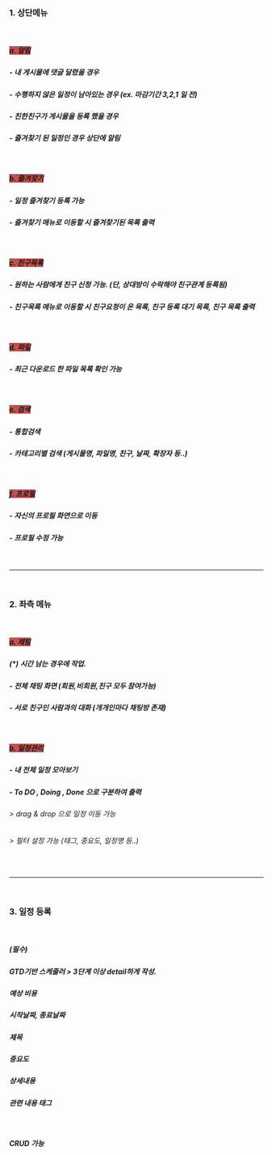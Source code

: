 ### **1. 상단메뉴**

<br/>  

##### <span style='background-color: #C0504D'>a. 알림 </span>
##### - 내 게시물에 댓글 달렸을 경우 
##### - 수행하지 않은 일정이 남아있는 경우 (ex. 마감기간 3,2,1 일 전)
##### - 친한친구가 게시물을 등록 했을 경우 
##### - 즐겨찾기 된 일정인 경우 상단에 알림

<br/>

##### <span style='background-color: #C0504D'>b. 즐겨찾기</span>
##### - 일정 즐겨찾기 등록 가능
##### - 즐겨찾기 메뉴로 이동할 시 즐겨찾기된 목록 출력

<br/>

##### <span style='background-color: #C0504D'>c. 친구목록</span>
##### - 원하는 사람에게 친구 신청 가능. (단, 상대방이 수락해야 친구관계 등록됨)
##### - 친구목록 메뉴로 이동할 시 친구요청이 온 목록, 친구 등록 대기 목록, 친구 목록 출력 

<br/>

##### <span style='background-color: #C0504D'>d. 파일</span>
##### - 최근 다운로드 한 파일 목록 확인 가능

<br/>

##### <span style='background-color: #C0504D'>e. 검색</span>
##### - 통합검색
##### - 카테고리별 검색 (게시물명, 파일명, 친구, 날짜, 확장자 등..)

<br/>

##### <span style='background-color: #C0504D'>f. 프로필</span>
##### - 자신의 프로필 화면으로 이동
##### - 프로필 수정 가능


<br/>
<hr>
<br/>

### **2. 좌측 메뉴**

<br/>

##### <span style='background-color: #C0504D'>a. 채팅</span>
##### (*) 시간 남는 경우에 작업.
##### - 전체 채팅 화면 (회원,비회원,친구 모두 참여가능)
##### - 서로 친구인 사람과의 대화 (개개인마다 채팅방 존재)

<br/>

##### <span style='background-color: #C0504D'>b. 일정관리</span>
##### - 내 전체 일정 모아보기
##### - To DO , Doing , Done 으로 구분하여 출력 
###### > drag & drop 으로 일정 이동 가능 
###### > 필터 설정 가능 (태그, 중요도, 일정명 등..)


<br/>
<hr>
<br/>


### **3. 일정 등록**

<br/>

##### **(필수)**
#####  GTD기반 스케줄러 > 3단계 이상 detail하게 작성. 
#####  예상 비용 
#####  시작날짜, 종료날짜
#####  제목
##### 중요도
##### 상세내용
##### 관련 내용 태그

<br/>

##### CRUD 가능





